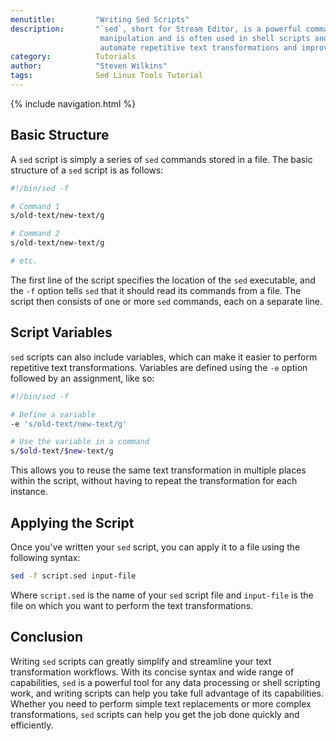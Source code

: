 ```yaml
---
menutitle:         "Writing Sed Scripts"
description:       "`sed`, short for Stream Editor, is a powerful command-line tool for transforming text. It is widely used for text 
                    manipulation and is often used in shell scripts and data processing. Writing sed scripts can make it easier to 
                    automate repetitive text transformations and improve your workflow."
category:          Tutorials
author:            "Steven Wilkins"
tags:              Sed Linux Tools Tutorial
---
```


{% include navigation.html %}

## Basic Structure

A `sed` script is simply a series of `sed` commands stored in a file. The basic structure of a `sed` script is as follows:

```bash 
#!/bin/sed -f

# Command 1
s/old-text/new-text/g

# Command 2
s/old-text/new-text/g

# etc.
```

The first line of the script specifies the location of the `sed` executable, and the `-f` option tells `sed` that it should read its commands from a file. The script then consists of one or more `sed` commands, each on a separate line.

## Script Variables

`sed` scripts can also include variables, which can make it easier to perform repetitive text transformations. Variables are defined using the `-e` option followed by an assignment, like so:

```bash 
#!/bin/sed -f

# Define a variable
-e 's/old-text/new-text/g'

# Use the variable in a command
s/$old-text/$new-text/g
```

This allows you to reuse the same text transformation in multiple places within the script, without having to repeat the transformation for each instance.

## Applying the Script 

Once you've written your `sed` script, you can apply it to a file using the following syntax:

```bash 
sed -f script.sed input-file
```

Where `script.sed` is the name of your `sed` script file and `input-file` is the file on which you want to perform the text transformations.

## Conclusion

Writing `sed` scripts can greatly simplify and streamline your text transformation workflows. With its concise syntax and wide range of capabilities, `sed` is a powerful tool for any data processing or shell scripting work, and writing scripts can help you take full advantage of its capabilities. Whether you need to perform simple text replacements or more complex transformations, `sed` scripts can help you get the job done quickly and efficiently.
